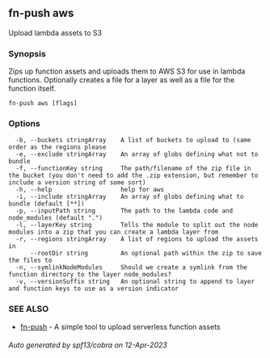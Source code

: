 ## fn-push aws

Upload lambda assets to S3

### Synopsis

Zips up function assets and uploads them to AWS S3
	for use in lambda functions. Optionally creates a file for
	a layer as well as a file for the function itself.

```
fn-push aws [flags]
```

### Options

```
  -b, --buckets stringArray    A list of buckets to upload to (same order as the regions please
  -e, --exclude stringArray    An array of globs defining what not to bundle
  -f, --functionKey string     The path/filename of the zip file in the bucket (you don't need to add the .zip extension, but remember to include a version string of some sort)
  -h, --help                   help for aws
  -i, --include stringArray    An array of globs defining what to bundle (default [**])
  -p, --inputPath string       The path to the lambda code and node_modules (default ".")
  -l, --layerKey string        Tells the module to split out the node modules into a zip that you can create a lambda layer from
  -r, --regions stringArray    A list of regions to upload the assets in
      --rootDir string         An optional path within the zip to save the files to
  -n, --symlinkNodeModules     Should we create a symlink from the function directory to the layer node_modules?
  -v, --versionSuffix string   An optional string to append to layer and function keys to use as a version indicator
```

### SEE ALSO

* [fn-push](fn-push.md)	 - A simple tool to upload serverless function assets

###### Auto generated by spf13/cobra on 12-Apr-2023
